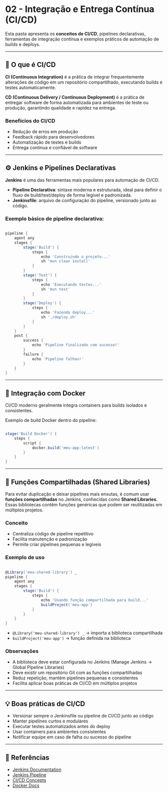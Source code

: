 # 02 - Integração e Entrega Contínua (CI/CD)

Esta pasta apresenta os **conceitos de CI/CD**, pipelines declarativas, ferramentas de integração contínua e exemplos práticos de automação de builds e deploys.

---

## 🎯 O que é CI/CD

**CI (Continuous Integration)** é a prática de integrar frequentemente alterações de código em um repositório compartilhado, executando builds e testes automaticamente.

**CD (Continuous Delivery / Continuous Deployment)** é a prática de entregar software de forma automatizada para ambientes de teste ou produção, garantindo qualidade e rapidez na entrega.

### Benefícios do CI/CD
- Redução de erros em produção  
- Feedback rápido para desenvolvedores  
- Automatização de testes e builds  
- Entrega contínua e confiável de software  

---

## ⚙️ Jenkins e Pipelines Declarativas

**Jenkins** é uma das ferramentas mais populares para automação de CI/CD.  

- **Pipeline Declarativa**: sintaxe moderna e estruturada, ideal para definir o fluxo de build/test/deploy de forma legível e padronizada.  
- **Jenkinsfile**: arquivo de configuração do pipeline, versionado junto ao código.  

### Exemplo básico de pipeline declarativa:

```groovy

pipeline {
    agent any
    stages {
        stage('Build') {
            steps {
                echo 'Construindo o projeto...'
                sh 'mvn clean install'
            }
        }
        stage('Test') {
            steps {
                echo 'Executando testes...'
                sh 'mvn test'
            }
        }
        stage('Deploy') {
            steps {
                echo 'Fazendo deploy...'
                sh './deploy.sh'
            }
        }
    }
    post {
        success {
            echo 'Pipeline finalizado com sucesso!'
        }
        failure {
            echo 'Pipeline falhou!'
        }
    }
}
```

---

## 🐳 Integração com Docker

CI/CD moderno geralmente integra containers para builds isolados e consistentes.

Exemplo de build Docker dentro do pipeline:

```groovy

stage('Build Docker') {
    steps {
        script {
            docker.build('meu-app:latest')
        }
    }
}
```

---

## 🧩 Funções Compartilhadas (Shared Libraries)

Para evitar duplicação e deixar pipelines mais enxutas, é comum usar **funções compartilhadas** no Jenkins, conhecidas como **Shared Libraries**.  
Essas bibliotecas contêm funções genéricas que podem ser reutilizadas em múltiplos projetos.

### Conceito
- Centraliza código de pipeline repetitivo  
- Facilita manutenção e padronização  
- Permite criar pipelines pequenas e legíveis

### Exemplo de uso

```groovy

@Library('meu-shared-library') _
pipeline {
    agent any
    stages {
        stage('Build') {
            steps {
                echo 'Usando função compartilhada para build...'
                buildProject('meu-app')
            }
        }
    }
}

```

- `@Library('meu-shared-library') _` → importa a biblioteca compartilhada
- `buildProject('meu-app')` → função definida na biblioteca

### Observações

- A biblioteca deve estar configurada no Jenkins (Manage Jenkins → Global Pipeline Libraries)
- Deve existir um repositório Git com as funções compartilhadas
- Reduz repetição, mantém pipelines pequenas e consistentes
- Facilita aplicar boas práticas de CI/CD em múltiplos projetos

---

## 💡 Boas práticas de CI/CD

- Versionar sempre o Jenkinsfile ou pipeline de CI/CD junto ao código
- Manter pipelines curtos e modulares
- Executar testes automatizados antes do deploy
- Usar containers para ambientes consistentes
- Notificar equipe em caso de falha ou sucesso do pipeline

---

## 🔗 Referências

- [Jenkins Documentation](https://www.jenkins.io/doc/)  
- [Jenkins Pipeline](https://www.jenkins.io/doc/book/pipeline/)  
- [CI/CD Concepts](https://martinfowler.com/articles/continuousIntegration.html)  
- [Docker Docs](https://docs.docker.com/)
